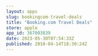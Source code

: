 ```yaml
---
layout: apps
slug: bookingcom-travel-deals
title: "Booking.com Travel Deals"
store: apple
app_id: 367003839
date: 2023-05-30T07:54:33Z
published: 2010-04-14T18:30:24Z
---
```

